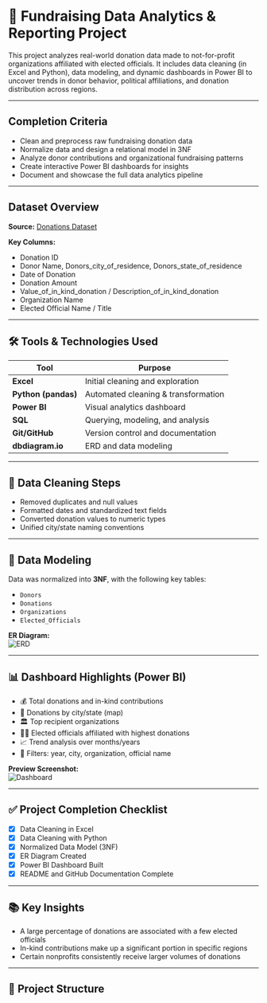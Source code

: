 # 🧾 Fundraising Data Analytics & Reporting Project

This project analyzes real-world donation data made to not-for-profit organizations affiliated with elected officials. It includes data cleaning (in Excel and Python), data modeling, and dynamic dashboards in Power BI to uncover trends in donor behavior, political affiliations, and donation distribution across regions.

---

## Completion Criteria

- Clean and preprocess raw fundraising donation data
- Normalize data and design a relational model in 3NF
- Analyze donor contributions and organizational fundraising patterns
- Create interactive Power BI dashboards for insights
- Document and showcase the full data analytics pipeline

---

## Dataset Overview

**Source:** [Donations Dataset](https://data.world/city-of-ny/dx8z-6nev)

**Key Columns:**
- Donation ID
- Donor Name, Donors_city_of_residence, Donors_state_of_residence
- Date of Donation
- Donation Amount
- Value_of_in_kind_donation / Description_of_in_kind_donation
- Organization Name
- Elected Official Name / Title

---

## 🛠️ Tools & Technologies Used

| Tool         | Purpose                         |
|--------------|----------------------------------|
| **Excel**    | Initial cleaning and exploration |
| **Python (pandas)** | Automated cleaning & transformation |
| **Power BI** | Visual analytics dashboard       |
| **SQL**      | Querying, modeling, and analysis |
| **Git/GitHub** | Version control and documentation |
| **dbdiagram.io** | ERD and data modeling         |

---

## 🧼 Data Cleaning Steps

- Removed duplicates and null values
- Formatted dates and standardized text fields
- Converted donation values to numeric types
- Unified city/state naming conventions

---

## 📐 Data Modeling

Data was normalized into **3NF**, with the following key tables:
- `Donors`
- `Donations`
- `Organizations`
- `Elected_Officials`

**ER Diagram:**  
![ERD](docs/ERD.png)

---

## 📊 Dashboard Highlights (Power BI)

- 💰 Total donations and in-kind contributions
- 📍 Donations by city/state (map)
- 🏛️ Top recipient organizations
- 🧑‍💼 Elected officials affiliated with highest donations
- 📈 Trend analysis over months/years
- 🔄 Filters: year, city, organization, official name

**Preview Screenshot:**  
![Dashboard](docs/screenshots/dashboard_preview.png)

---

## ✅ Project Completion Checklist

- [x] Data Cleaning in Excel
- [x] Data Cleaning with Python
- [x] Normalized Data Model (3NF)
- [x] ER Diagram Created
- [x] Power BI Dashboard Built
- [x] README and GitHub Documentation Complete

---

## 📚 Key Insights

- A large percentage of donations are associated with a few elected officials
- In-kind contributions make up a significant portion in specific regions
- Certain nonprofits consistently receive larger volumes of donations

---

## 📁 Project Structure

